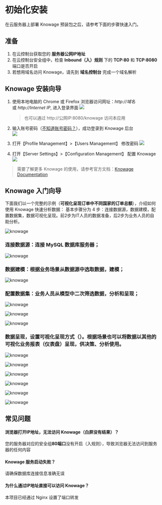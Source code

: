 # 初始化安装

在云服务器上部署 Knowage 预装包之后，请参考下面的步骤快速入门。

## 准备

1. 在云控制台获取您的 **服务器公网IP地址** 
2. 在云控制台安全组中，检查 **Inbound（入）规则** 下的 **TCP:80** 和 **TCP:8080** 端口是否开启
3. 若想用域名访问 Knowage，请先到 **域名控制台** 完成一个域名解析

## Knowage 安装向导

1. 使用本地电脑的 Chrome 或 Firefox 浏览器访问网址：*http://域名* 或 *http://Internet IP*, 进入登录界面
   ![](https://libs.websoft9.com/Websoft9/DocsPicture/en/knowage/knowage-login-websoft9.png)

   > 也可以通过 http://公网IP:8080/knowage 访问本应用

2. 输入账号密码（[不知道账号密码？](/zh/stack-accounts.md#knowage)），成功登录到 Knowage 后台  
   ![](https://libs.websoft9.com/Websoft9/DocsPicture/en/knowage/knowage-backend-websoft9.png)

3. 打开【Profile Management】>【Users Management】 修改密码
   ![](https://libs.websoft9.com/Websoft9/DocsPicture/en/knowage/knowage-changepw-websoft9.png)

4. 打开【Server Settings】>【Configuration Management】 配置 Knowage
  ![](https://libs.websoft9.com/Websoft9/DocsPicture/en/knowage/knowage-confmanagement-websoft9.png)

> 需要了解更多 Knowage 的使用，请参考官方文档：[Knowage Documentation](https://knowage-suite.readthedocs.io/)

## Knowage 入门向导

下面我们以一个完整的示例（**可视化呈现订单中不同国家的订单总额**），介绍如何使用 Knowage 快速分析数据：
基本步骤分为 4 步：连接数据源，数据建模，配置数据集，数据可视化呈现。前2步为IT人员的数据准备，后2步为业务人员的自助分析。

![knowage](https://libs.websoft9.com/Websoft9/blog/tmp/knowage/zh/knowage-websoft9.png)

### 连接数据源：连接 MySQL 数据库服务器；

![knowage](https://libs.websoft9.com/Websoft9/blog/tmp/knowage/zh/knowage-datasource-websoft9.png)

### 数据建模：根据业务场景从数据源中选取数据，建模；

![knowage](https://libs.websoft9.com/Websoft9/blog/tmp/knowage/zh/knowage-model-websoft9.png)

### 配置数据集：业务人员从模型中二次筛选数据，分析和呈现；

![knowage](https://libs.websoft9.com/Websoft9/blog/tmp/knowage/zh/knowage-dataset1-websoft9.png)

![knowage](https://libs.websoft9.com/Websoft9/blog/tmp/knowage/zh/knowage-dataset2-websoft9.png)

![knowage](https://libs.websoft9.com/Websoft9/blog/tmp/knowage/zh/knowage-dataset3-websoft9.png)

### 数据呈现，设置可视化呈现方式（）。根据场景也可以将数据以其他的可视化业务报表（仪表盘）呈现，供决策、分析使用。

![knowage](https://libs.websoft9.com/Websoft9/blog/tmp/knowage/zh/knowage-analysis-websoft9.png)

![knowage](https://libs.websoft9.com/Websoft9/blog/tmp/knowage/zh/knowage-analysis1-websoft9.png)

![knowage](https://libs.websoft9.com/Websoft9/blog/tmp/knowage/zh/knowage-analysis2-websoft9.png)

![knowage](https://libs.websoft9.com/Websoft9/blog/tmp/knowage/zh/knowage-analysis3-websoft9.png)

![knowage](https://libs.websoft9.com/Websoft9/blog/tmp/knowage/zh/knowage-analysis4-websoft9.png)

![knowage](https://libs.websoft9.com/Websoft9/blog/tmp/knowage/zh/knowage-analysis5-websoft9.png)


## 常见问题

#### 浏览器打开IP地址，无法访问 Knowage（白屏没有结果）？

您的服务器对应的安全组**80端口**没有开启（入规则），导致浏览器无法访问到服务器的任何内容

#### Knowage 服务启动失败？

请确保数据库连接信息准确无误

#### 为什么通过IP地址直接可以访问 Knowage？

本项目已经通过 Nginx 设置了端口转发
